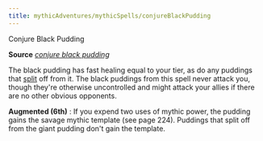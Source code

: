```yaml
---
title: mythicAdventures/mythicSpells/conjureBlackPudding
---
```

Conjure Black Pudding

**Source** [_conjure black pudding_](ultimateMagic/spells/conjureBlackPudding.md#_conjure-black-pudding)

The black pudding has fast healing equal to your tier, as do any puddings that [split](monsters/universalMonsterRules.md#_split) off from it. The black puddings from this spell never attack you, though they're otherwise uncontrolled and might attack your allies if there are no other obvious opponents.

**Augmented (6th)** : If you expend two uses of mythic power, the pudding gains the savage mythic template (see page 224). Puddings that split off from the giant pudding don't gain the template.

